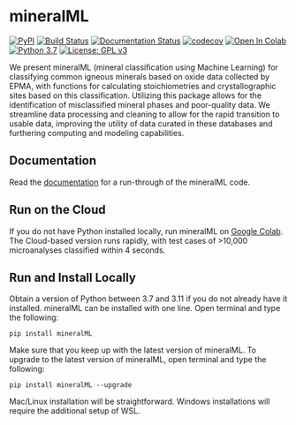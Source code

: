 # mineralML
[![PyPI](https://badgen.net/pypi/v/mineralML)](https://pypi.org/project/mineralML/)
[![Build Status](https://github.com/SarahShi/mineralML/actions/workflows/main.yml/badge.svg?branch=main)](https://github.com/SarahShi/mineralML/actions/workflows/main.yml)
[![Documentation Status](https://readthedocs.org/projects/mineralml/badge/?version=latest)](https://mineralml.readthedocs.io/en/latest/?badge=latest)
[![codecov](https://codecov.io/gh/SarahShi/mineralML/branch/main/graph/badge.svg)](https://codecov.io/gh/SarahShi/mineralML/branch/main)
[![Open In Colab](https://colab.research.google.com/assets/colab-badge.svg)](https://colab.research.google.com/github/SarahShi/mineralML/blob/main/mineralML_colab.ipynb)
[![Python 3.7](https://img.shields.io/badge/python-3.7+-blue.svg)](https://www.python.org/downloads/release/python-370/)
[![License: GPL v3](https://img.shields.io/badge/License-GPLv3-blue.svg)](https://www.gnu.org/licenses/gpl-3.0)

We present mineralML (mineral classification using Machine Learning) for classifying common igneous minerals based on oxide data collected by EPMA, with functions for calculating stoichiometries and crystallographic sites based on this classification. Utilizing this package allows for the identification of misclassified mineral phases and poor-quality data. We streamline data processing and cleaning to allow for the rapid transition to usable data, improving the utility of data curated in these databases and furthering computing and modeling capabilities. 

## Documentation
Read the [documentation](https://mineralml.readthedocs.io/en/latest/?badge=latest) for a run-through of the mineralML code. 

## Run on the Cloud 
If you do not have Python installed locally, run mineralML on [Google Colab](https://colab.research.google.com/github/SarahShi/mineralML/blob/main/mineralML_colab.ipynb). The Cloud-based version runs rapidly, with test cases of >10,000 microanalyses classified within 4 seconds. 

## Run and Install Locally
Obtain a version of Python between 3.7 and 3.11 if you do not already have it installed. mineralML can be installed with one line. Open terminal and type the following:

```
pip install mineralML
```

Make sure that you keep up with the latest version of mineralML. To upgrade to the latest version of mineralML, open terminal and type the following: 

```
pip install mineralML --upgrade
```

Mac/Linux installation will be straightforward. Windows installations will require the additional setup of WSL.